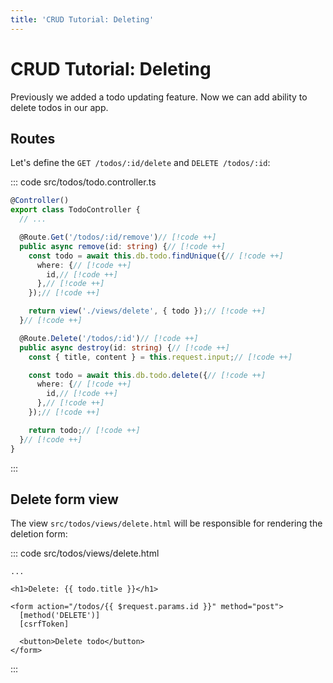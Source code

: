 ```yaml
---
title: 'CRUD Tutorial: Deleting'
---
```


# CRUD Tutorial: Deleting

Previously we added a todo updating feature. Now we can add ability to delete todos in our app.

## Routes

Let's define the `GET /todos/:id/delete` and `DELETE /todos/:id`:

::: code src/todos/todo.controller.ts
```ts
@Controller()
export class TodoController {
  // ...

  @Route.Get('/todos/:id/remove')// [!code ++]
  public async remove(id: string) {// [!code ++]
    const todo = await this.db.todo.findUnique({// [!code ++]
      where: {// [!code ++]
        id,// [!code ++]
      },// [!code ++]
    });// [!code ++]

    return view('./views/delete', { todo });// [!code ++]
  }// [!code ++]

  @Route.Delete('/todos/:id')// [!code ++]
  public async destroy(id: string) {// [!code ++]
    const { title, content } = this.request.input;// [!code ++]

    const todo = await this.db.todo.delete({// [!code ++]
      where: {// [!code ++]
        id,// [!code ++]
      },// [!code ++]
    });// [!code ++]

    return todo;// [!code ++]
  }// [!code ++]
}
```
:::

## Delete form view

The view `src/todos/views/delete.html` will be responsible for rendering the deletion form:

::: code src/todos/views/delete.html
```svelte
...

<h1>Delete: {{ todo.title }}</h1>

<form action="/todos/{{ $request.params.id }}" method="post">
  [method('DELETE')]
  [csrfToken]

  <button>Delete todo</button>
</form>
```
:::
